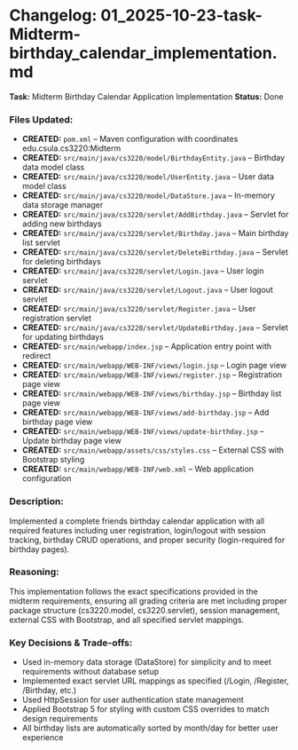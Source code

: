 # Changelog: 01_2025-10-23-task-Midterm-birthday_calendar_implementation.md

**Task:** Midterm Birthday Calendar Application Implementation
**Status:** Done

### Files Updated:
- **CREATED:** `pom.xml` – Maven configuration with coordinates edu.csula.cs3220:Midterm
- **CREATED:** `src/main/java/cs3220/model/BirthdayEntity.java` – Birthday data model class
- **CREATED:** `src/main/java/cs3220/model/UserEntity.java` – User data model class
- **CREATED:** `src/main/java/cs3220/model/DataStore.java` – In-memory data storage manager
- **CREATED:** `src/main/java/cs3220/servlet/AddBirthday.java` – Servlet for adding new birthdays
- **CREATED:** `src/main/java/cs3220/servlet/Birthday.java` – Main birthday list servlet
- **CREATED:** `src/main/java/cs3220/servlet/DeleteBirthday.java` – Servlet for deleting birthdays
- **CREATED:** `src/main/java/cs3220/servlet/Login.java` – User login servlet
- **CREATED:** `src/main/java/cs3220/servlet/Logout.java` – User logout servlet
- **CREATED:** `src/main/java/cs3220/servlet/Register.java` – User registration servlet
- **CREATED:** `src/main/java/cs3220/servlet/UpdateBirthday.java` – Servlet for updating birthdays
- **CREATED:** `src/main/webapp/index.jsp` – Application entry point with redirect
- **CREATED:** `src/main/webapp/WEB-INF/views/login.jsp` – Login page view
- **CREATED:** `src/main/webapp/WEB-INF/views/register.jsp` – Registration page view
- **CREATED:** `src/main/webapp/WEB-INF/views/birthday.jsp` – Birthday list page view
- **CREATED:** `src/main/webapp/WEB-INF/views/add-birthday.jsp` – Add birthday page view
- **CREATED:** `src/main/webapp/WEB-INF/views/update-birthday.jsp` – Update birthday page view
- **CREATED:** `src/main/webapp/assets/css/styles.css` – External CSS with Bootstrap styling
- **CREATED:** `src/main/webapp/WEB-INF/web.xml` – Web application configuration

### Description:
Implemented a complete friends birthday calendar application with all required features including user registration, login/logout with session tracking, birthday CRUD operations, and proper security (login-required for birthday pages).

### Reasoning:
This implementation follows the exact specifications provided in the midterm requirements, ensuring all grading criteria are met including proper package structure (cs3220.model, cs3220.servlet), session management, external CSS with Bootstrap, and all specified servlet mappings.

### Key Decisions & Trade-offs:
- Used in-memory data storage (DataStore) for simplicity and to meet requirements without database setup
- Implemented exact servlet URL mappings as specified (/Login, /Register, /Birthday, etc.)
- Used HttpSession for user authentication state management
- Applied Bootstrap 5 for styling with custom CSS overrides to match design requirements
- All birthday lists are automatically sorted by month/day for better user experience
